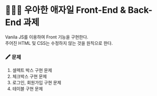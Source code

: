 # 👨🏻‍💻 우아한 애자일 Front-End & Back-End 과제
Vanila JS를 이용하여 Front 기능을 구현한다.  
주어진 HTML 및 CSS는 수정하지 않는 것을 원칙으로 한다.

### 🖍 문제
1. 셀렉트 박스 구현 문제
2. 체크박스 구현 문제
3. 로그인, 회원가입 구현 문제
4. 테이블 구현 문제
